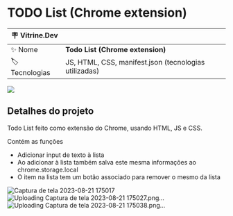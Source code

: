# TODO List (Chrome extension)

| :placard: Vitrine.Dev |     |
| -------------  | --- |
| :sparkles: Nome        | **Todo List (Chrome extension)**
| :label: Tecnologias | JS, HTML, CSS, manifest.json (tecnologias utilizadas)

<!-- Inserir imagem com a #vitrinedev ao final do link -->
![](https://via.placeholder.com/1200x500.png?text=imagem+lindona+do+meu+projeto#vitrinedev)

## Detalhes do projeto

Todo List feito como extensão do Chrome, usando HTML, JS e CSS.

Contém as funções
- Adicionar input de texto à lista
- Ao adicionar à lista também salva este mesma informações ao chrome.storage.local
- O item na lista tem um botão associado para remover o mesmo da lista

![Captura de tela 2023-08-21 175017](https://github.com/devdartagnan/Todo-list-Chrome-Extension-/assets/103390905/097a5fde-2be8-403a-a8dd-f104ad2ad601#vitrinedev)
![Uploading Captura de tela 2023-08-21 175027.png…]()
![Uploading Captura de tela 2023-08-21 175038.png…]()
